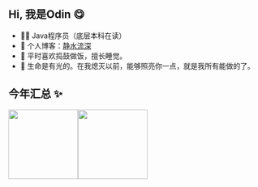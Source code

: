 ## Hi, 我是Odin 😋

- 🧑‍💻 Java程序员（底层本科在读） 
- 🚀 个人博客：<a target="_blank" href="http://ice.code-farmer.cloud/">静水流深</a>
- 🔧 平时喜欢捣鼓做饭，擅长睡觉。
- 💬 生命是有光的。在我熄灭以前，能够照亮你一点，就是我所有能做的了。
## 今年汇总 ✨

<img align="" height="137px" src="https://github-readme-stats.vercel.app/api?username=Wild-dog-is-me&hide_title=true&hide_border=true&show_icons=true&include_all_commits=true&line_height=21&bg_color=0,EC6C6C,FFD479,FFFC79,73FA79&theme=graywhite&locale=cn" /><img align="" height="137px" src="https://github-readme-stats.vercel.app/api/top-langs/?username=Wild-dog-is-me&hide_title=true&hide_border=true&layout=compact&bg_color=0,73FA79,73FDFF,D783FF&theme=graywhite&locale=cn" />
